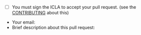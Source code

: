 - [ ] You must sign the ICLA to accept your pull request. 
      (see the [CONTRIBUTING] about this)

* Your email: 
* Brief description about this pull request:


[CONTRIBUTING]: https://github.com/line/line-bot-pyconkr2019/blob/master/CONTRIBUTING.md

